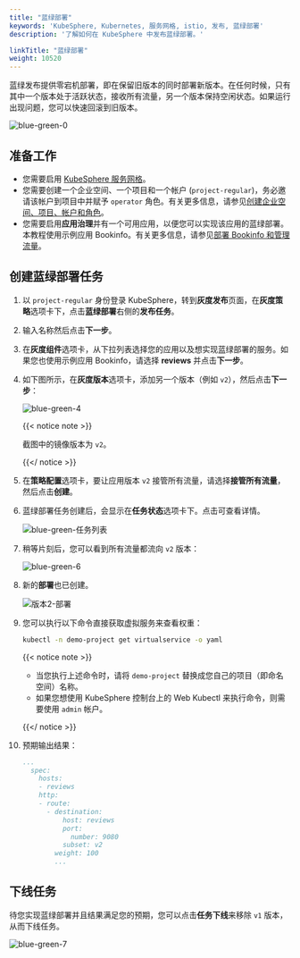 ```yaml
---
title: "蓝绿部署"
keywords: 'KubeSphere, Kubernetes, 服务网格, istio, 发布, 蓝绿部署'
description: '了解如何在 KubeSphere 中发布蓝绿部署。'

linkTitle: "蓝绿部署"
weight: 10520
---
```



蓝绿发布提供零宕机部署，即在保留旧版本的同时部署新版本。在任何时候，只有其中一个版本处于活跃状态，接收所有流量，另一个版本保持空闲状态。如果运行出现问题，您可以快速回滚到旧版本。

![blue-green-0](/images/docs/zh-cn/project-user-guide/grayscale-release/blue-green-deployment/blue-green-0.PNG)


## 准备工作

- 您需要启用 [KubeSphere 服务网格](../../../pluggable-components/service-mesh/)。
- 您需要创建一个企业空间、一个项目和一个帐户 (`project-regular`)，务必邀请该帐户到项目中并赋予 `operator` 角色。有关更多信息，请参见[创建企业空间、项目、帐户和角色](../../../quick-start/create-workspace-and-project/)。
- 您需要启用**应用治理**并有一个可用应用，以便您可以实现该应用的蓝绿部署。本教程使用示例应用 Bookinfo。有关更多信息，请参见[部署 Bookinfo 和管理流量](../../../quick-start/deploy-bookinfo-to-k8s/)。

## 创建蓝绿部署任务

1. 以 `project-regular` 身份登录 KubeSphere，转到**灰度发布**页面，在**灰度策略**选项卡下，点击**蓝绿部署**右侧的**发布任务**。

2. 输入名称然后点击**下一步**。

3. 在**灰度组件**选项卡，从下拉列表选择您的应用以及想实现蓝绿部署的服务。如果您也使用示例应用 Bookinfo，请选择 **reviews** 并点击**下一步**。

4. 如下图所示，在**灰度版本**选项卡，添加另一个版本（例如 `v2`），然后点击**下一步**：

   ![blue-green-4](/images/docs/zh-cn/project-user-guide/grayscale-release/blue-green-deployment/blue-green-4.PNG)

   {{< notice note >}}

   截图中的镜像版本为 `v2`。

   {{</ notice >}} 

5. 在**策略配置**选项卡，要让应用版本 `v2` 接管所有流量，请选择**接管所有流量**，然后点击**创建**。

6. 蓝绿部署任务创建后，会显示在**任务状态**选项卡下。点击可查看详情。

   ![blue-green-任务列表](/images/docs/zh-cn/project-user-guide/grayscale-release/blue-green-deployment/blue-green-job-list.PNG)

7. 稍等片刻后，您可以看到所有流量都流向 `v2` 版本：

   ![blue-green-6](/images/docs/zh-cn/project-user-guide/grayscale-release/blue-green-deployment/blue-green-6.PNG)

8. 新的**部署**也已创建。

   ![版本2-部署](/images/docs/zh-cn/project-user-guide/grayscale-release/blue-green-deployment/version2-deployment.PNG)

9. 您可以执行以下命令直接获取虚拟服务来查看权重：

   ```bash
   kubectl -n demo-project get virtualservice -o yaml
   ```

   {{< notice note >}} 

   - 当您执行上述命令时，请将 `demo-project` 替换成您自己的项目（即命名空间）名称。
   - 如果您想使用 KubeSphere 控制台上的 Web Kubectl 来执行命令，则需要使用 `admin` 帐户。

   {{</ notice >}}

10. 预期输出结果：

    ```yaml
    ...
      spec:
        hosts:
        - reviews
        http:
        - route:
          - destination:
              host: reviews
              port:
                number: 9080
              subset: v2
            weight: 100
            ...
    ```

## 下线任务

待您实现蓝绿部署并且结果满足您的预期，您可以点击**任务下线**来移除 `v1` 版本，从而下线任务。

![blue-green-7](/images/docs/zh-cn/project-user-guide/grayscale-release/blue-green-deployment/blue-green-7.PNG)

